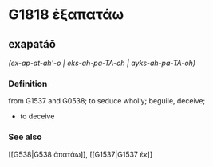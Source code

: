 # G1818 ἐξαπατάω

## exapatáō

_(ex-ap-at-ah'-o | eks-ah-pa-TA-oh | ayks-ah-pa-TA-oh)_

### Definition

from G1537 and G0538; to seduce wholly; beguile, deceive; 

- to deceive

### See also

[[G538|G538 ἀπατάω]], [[G1537|G1537 ἐκ]]
